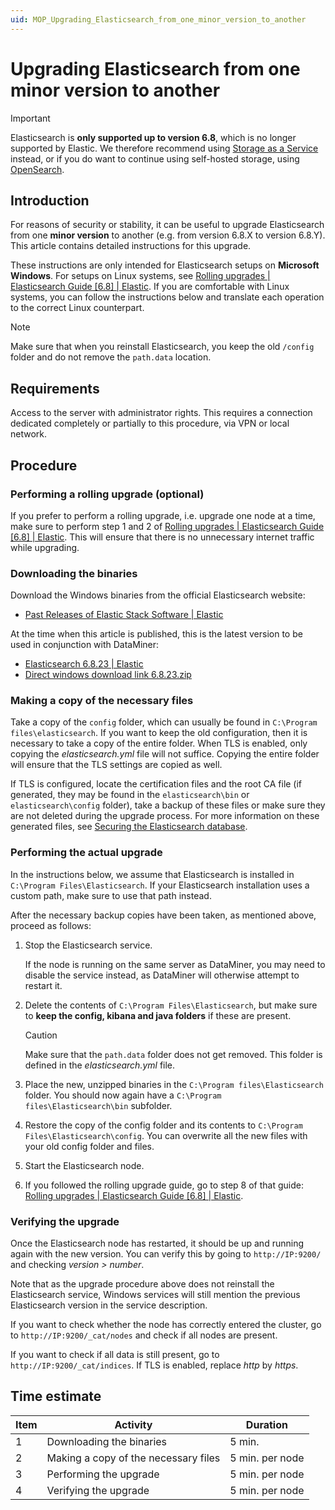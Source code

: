 ```yaml
---
uid: MOP_Upgrading_Elasticsearch_from_one_minor_version_to_another
---
```


# Upgrading Elasticsearch from one minor version to another

> [!IMPORTANT]
> Elasticsearch is **only supported up to version 6.8**, which is no longer supported by Elastic. We therefore recommend using [Storage as a Service](xref:STaaS) instead, or if you do want to continue using self-hosted storage, using [OpenSearch](xref:OpenSearch_database).

## Introduction

For reasons of security or stability, it can be useful to upgrade Elasticsearch from one **minor version** to another (e.g. from version 6.8.X to version 6.8.Y). This article contains detailed instructions for this upgrade.

These instructions are only intended for Elasticsearch setups on **Microsoft Windows**. For setups on Linux systems, see [Rolling upgrades | Elasticsearch Guide [6.8] | Elastic](https://www.elastic.co/guide/en/elasticsearch/reference/6.8/rolling-upgrades.html). If you are comfortable with Linux systems, you can follow the instructions below and translate each operation to the correct Linux counterpart.

> [!NOTE]
> Make sure that when you reinstall Elasticsearch, you keep the old `/config` folder and do not remove the `path.data` location.

## Requirements

Access to the server with administrator rights. This requires a connection dedicated completely or partially to this procedure, via VPN or local network.

## Procedure

### Performing a rolling upgrade (optional)

If you prefer to perform a rolling upgrade, i.e. upgrade one node at a time, make sure to perform step 1 and 2 of [Rolling upgrades | Elasticsearch Guide [6.8] | Elastic](https://www.elastic.co/guide/en/elasticsearch/reference/6.8/rolling-upgrades.html#rolling-upgrades). This will ensure that there is no unnecessary internet traffic while upgrading.

### Downloading the binaries

Download the Windows binaries from the official Elasticsearch website:

- [Past Releases of Elastic Stack Software | Elastic](https://www.elastic.co/downloads/past-releases#elasticsearch)

At the time when this article is published, this is the latest version to be used in conjunction with DataMiner:

- [Elasticsearch 6.8.23 | Elastic](https://www.elastic.co/downloads/past-releases/elasticsearch-6-8-23)
- [Direct windows download link 6.8.23.zip](https://artifacts.elastic.co/downloads/elasticsearch/elasticsearch-6.8.23.zip)

### Making a copy of the necessary files

Take a copy of the `config` folder, which can usually be found in `C:\Program files\elasticsearch`. If you want to keep the old configuration, then it is necessary to take a copy of the entire folder. When TLS is enabled, only copying the *elasticsearch.yml* file will not suffice. Copying the entire folder will ensure that the TLS settings are copied as well.

If TLS is configured, locate the certification files and the root CA file (if generated, they may be found in the `elasticsearch\bin` or `elasticsearch\config` folder), take a backup of these files or make sure they are not deleted during the upgrade process. For more information on these generated files, see [Securing the Elasticsearch database](xref:Security_Elasticsearch).

### Performing the actual upgrade

In the instructions below, we assume that Elasticsearch is installed in `C:\Program Files\Elasticsearch`. If your Elasticsearch installation uses a custom path, make sure to use that path instead.

After the necessary backup copies have been taken, as mentioned above, proceed as follows:

1. Stop the Elasticsearch service.

   If the node is running on the same server as DataMiner, you may need to disable the service instead, as DataMiner will otherwise attempt to restart it.

1. Delete the contents of `C:\Program Files\Elasticsearch`, but make sure to **keep the config, kibana and java folders** if these are present.

   > [!CAUTION]
   > Make sure that the `path.data` folder does not get removed. This folder is defined in the *elasticsearch.yml* file.

1. Place the new, unzipped binaries in the `C:\Program files\Elasticsearch` folder. You should now again have a `C:\Program files\Elasticsearch\bin` subfolder.
1. Restore the copy of the config folder and its contents to `C:\Program Files\Elasticsearch\config`. You can overwrite all the new files with your old config folder and files.
1. Start the Elasticsearch node.
1. If you followed the rolling upgrade guide, go to step 8 of that guide: [Rolling upgrades | Elasticsearch Guide [6.8] | Elastic](https://www.elastic.co/guide/en/elasticsearch/reference/6.8/rolling-upgrades.html#rolling-upgrades).

### Verifying the upgrade

Once the Elasticsearch node has restarted, it should be up and running again with the new version. You can verify this by going to `http://IP:9200/` and checking *version > number*.

Note that as the upgrade procedure above does not reinstall the Elasticsearch service, Windows services will still mention the previous Elasticsearch version in the service description.

If you want to check whether the node has correctly entered the cluster, go to `http://IP:9200/_cat/nodes` and check if all nodes are present.

If you want to check if all data is still present, go to `http://IP:9200/_cat/indices`. If TLS is enabled, replace *http* by *https*.

## Time estimate

| Item | Activity | Duration |
|------|----------|----------|
| 1    | Downloading the binaries             | 5 min.           |
| 2    | Making a copy of the necessary files | 5 min. per node  |
| 3    | Performing the upgrade               | 5 min. per node  |
| 4    | Verifying the upgrade                | 5 min. per node  |

